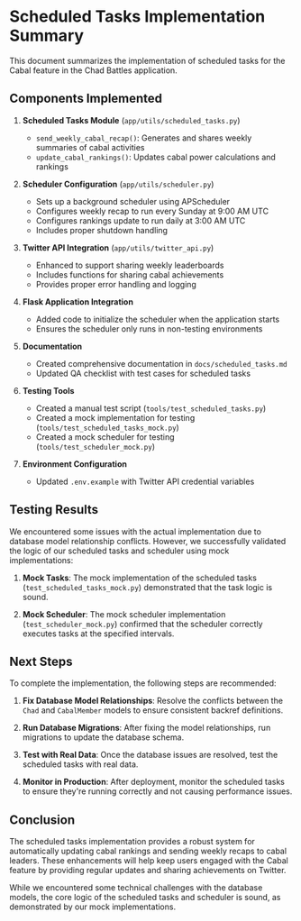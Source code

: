# Scheduled Tasks Implementation Summary

This document summarizes the implementation of scheduled tasks for the Cabal feature in the Chad Battles application.

## Components Implemented

1. **Scheduled Tasks Module** (`app/utils/scheduled_tasks.py`)
   - `send_weekly_cabal_recap()`: Generates and shares weekly summaries of cabal activities
   - `update_cabal_rankings()`: Updates cabal power calculations and rankings

2. **Scheduler Configuration** (`app/utils/scheduler.py`)
   - Sets up a background scheduler using APScheduler
   - Configures weekly recap to run every Sunday at 9:00 AM UTC
   - Configures rankings update to run daily at 3:00 AM UTC
   - Includes proper shutdown handling

3. **Twitter API Integration** (`app/utils/twitter_api.py`)
   - Enhanced to support sharing weekly leaderboards
   - Includes functions for sharing cabal achievements
   - Provides proper error handling and logging

4. **Flask Application Integration**
   - Added code to initialize the scheduler when the application starts
   - Ensures the scheduler only runs in non-testing environments

5. **Documentation**
   - Created comprehensive documentation in `docs/scheduled_tasks.md`
   - Updated QA checklist with test cases for scheduled tasks

6. **Testing Tools**
   - Created a manual test script (`tools/test_scheduled_tasks.py`)
   - Created a mock implementation for testing (`tools/test_scheduled_tasks_mock.py`)
   - Created a mock scheduler for testing (`tools/test_scheduler_mock.py`)

7. **Environment Configuration**
   - Updated `.env.example` with Twitter API credential variables

## Testing Results

We encountered some issues with the actual implementation due to database model relationship conflicts. However, we successfully validated the logic of our scheduled tasks and scheduler using mock implementations:

1. **Mock Tasks**: The mock implementation of the scheduled tasks (`test_scheduled_tasks_mock.py`) demonstrated that the task logic is sound.

2. **Mock Scheduler**: The mock scheduler implementation (`test_scheduler_mock.py`) confirmed that the scheduler correctly executes tasks at the specified intervals.

## Next Steps

To complete the implementation, the following steps are recommended:

1. **Fix Database Model Relationships**: Resolve the conflicts between the `Chad` and `CabalMember` models to ensure consistent backref definitions.

2. **Run Database Migrations**: After fixing the model relationships, run migrations to update the database schema.

3. **Test with Real Data**: Once the database issues are resolved, test the scheduled tasks with real data.

4. **Monitor in Production**: After deployment, monitor the scheduled tasks to ensure they're running correctly and not causing performance issues.

## Conclusion

The scheduled tasks implementation provides a robust system for automatically updating cabal rankings and sending weekly recaps to cabal leaders. These enhancements will help keep users engaged with the Cabal feature by providing regular updates and sharing achievements on Twitter.

While we encountered some technical challenges with the database models, the core logic of the scheduled tasks and scheduler is sound, as demonstrated by our mock implementations. 